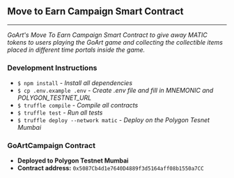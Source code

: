 ## Move to Earn Campaign Smart Contract

---

_GoArt's Move To Earn Campaign Smart Contract to give away MATIC tokens to users playing the GoArt game and collecting the collectible items placed in different time portals inside the game._

### Development Instructions

- `$ npm install` - _Install all dependencies_
- `$ cp .env.example .env` - _Create .env file and fill in MNEMONIC and POLYGON_TESTNET_URL_
- `$ truffle compile` - _Compile all contracts_
- `$ truffle test` - _Run all tests_
- `$ truffle deploy --network matic` - _Deploy on the Polygon Tesnet Mumbai_

### GoArtCampaign Contract

- **Deployed to Polygon Testnet Mumbai**
- **Contract address:** `0x5087Cb4d1e7640D4889f3d5164aff08b1550a7CC`
